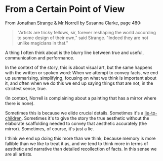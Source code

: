 # From a Certain Point of View

From [Jonathan Strange & Mr Norrell](https://amzn.to/3fiWsnC) by Susanna Clarke, page 480:

> "Artists are tricky fellows, sir, forever reshaping the world according to some design of their own," said Strange. "Indeed they are not unlike magicians in that."

A thing I often think about is the blurry line between true and useful, communication and performance.

In the context of the story, this is about visual art, but the same happens with the written or spoken word: When we attempt to convey facts, we end up summarising, simplifying, focusing on what we think is important about it, and often when we do this we end up saying things that are not, in the strictest sense, true.

(In context, Norrell is complaining about a painting that has a mirror where there is none).

Sometimes this is because we elide crucial details. Sometimes it's a [lie-to-children](https://en.wikipedia.org/wiki/Lie-to-children). Sometimes it's to give the story the true aesthetic without the elaborate scaffolding needed to convey that aesthetic accurately (the mirror).
Sometimes, of course, it's just a lie.

I think we end up doing this more than we think, because memory is more fallible than we like to treat it as, and we tend to think more in terms of aesthetic and narrative than detailed recollection of facts. In this sense we are all artists.
